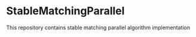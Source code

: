 # StableMatchingParallel
This repository contains stable matching parallel algorithm implementation
